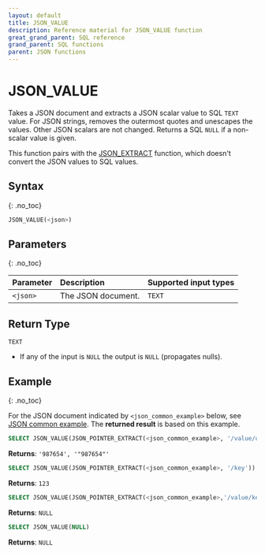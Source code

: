 ```yaml
---
layout: default
title: JSON_VALUE
description: Reference material for JSON_VALUE function
great_grand_parent: SQL reference
grand_parent: SQL functions
parent: JSON functions
---
```


# JSON_VALUE

Takes a JSON document and extracts a JSON scalar value to SQL `TEXT` value.
For JSON strings, removes the outermost quotes and unescapes the values.
Other JSON scalars are not changed.
Returns a SQL `NULL` if a non-scalar value is given.

This function pairs with the [JSON_EXTRACT](json-extract.md) function, which doesn't convert the JSON values to SQL values.

## Syntax

{: .no_toc}

```sql
JSON_VALUE(<json>)
```

## Parameters

{: .no_toc}

| Parameter                | Description                                                                                      | Supported input types |
|:-------------------------|:-------------------------------------------------------------------------------------------------|:----------------------|
| `<json>`                 | The JSON document.                                                                               | `TEXT`                |

## Return Type

`TEXT`
* If any of the input is `NULL` the output is `NULL` (propagates nulls).

## Example

{: .no_toc}

For the JSON document indicated by `<json_common_example>` below,
see [JSON common example](./index.md#json-common-example). The **returned result** is based on this example.

```sql
SELECT JSON_VALUE(JSON_POINTER_EXTRACT(<json_common_example>, '/value/uid')), JSON_POINTER_EXTRACT(<json_common_example>, '/value/uid')
```

**Returns**: `'987654', '"987654"'`

```sql
SELECT JSON_VALUE(JSON_POINTER_EXTRACT(<json_common_example>, '/key'))::INT
```

**Returns**: `123`

```sql
SELECT JSON_VALUE(JSON_POINTER_EXTRACT(<json_common_example>,'/value/keywords'))
```

**Returns**: `NULL`

```sql
SELECT JSON_VALUE(NULL)
```

**Returns**: `NULL`
